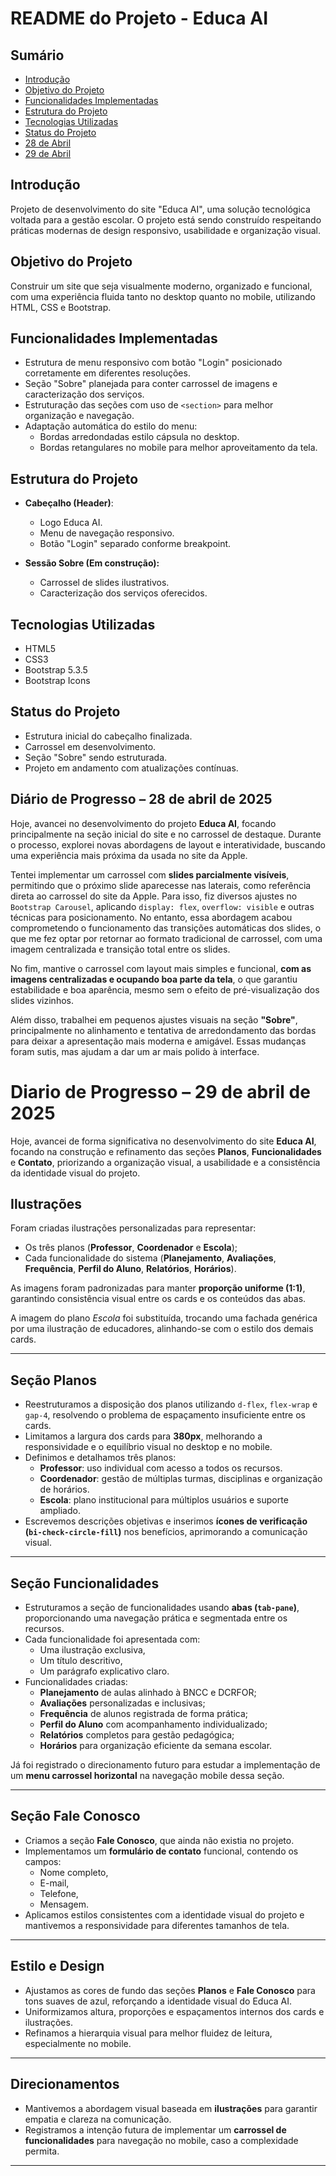 # README do Projeto - Educa AI

## Sumário
- [Introdução](#introdução)
- [Objetivo do Projeto](#objetivo-do-projeto)
- [Funcionalidades Implementadas](#funcionalidades-implementadas)
- [Estrutura do Projeto](#estrutura-do-projeto)
- [Tecnologias Utilizadas](#tecnologias-utilizadas)
- [Status do Projeto](#status-do-projeto)
- [28 de Abril](#diário-de-progresso--28-de-abril-de-2025)
- [29 de Abril](#diario-de-progresso--29-de-abril-de-2025)

## Introdução
Projeto de desenvolvimento do site "Educa AI", uma solução tecnológica voltada para a gestão escolar. O projeto está sendo construído respeitando práticas modernas de design responsivo, usabilidade e organização visual.

## Objetivo do Projeto
Construir um site que seja visualmente moderno, organizado e funcional, com uma experiência fluida tanto no desktop quanto no mobile, utilizando HTML, CSS e Bootstrap.

## Funcionalidades Implementadas
- Estrutura de menu responsivo com botão "Login" posicionado corretamente em diferentes resoluções.
- Seção "Sobre" planejada para conter carrossel de imagens e caracterização dos serviços.
- Estruturação das seções com uso de `<section>` para melhor organização e navegação.
- Adaptação automática do estilo do menu:
  - Bordas arredondadas estilo cápsula no desktop.
  - Bordas retangulares no mobile para melhor aproveitamento da tela.

## Estrutura do Projeto
- **Cabeçalho (Header)**:
  - Logo Educa AI.
  - Menu de navegação responsivo.
  - Botão "Login" separado conforme breakpoint.

- **Sessão Sobre (Em construção):**
  - Carrossel de slides ilustrativos.
  - Caracterização dos serviços oferecidos.

## Tecnologias Utilizadas
- HTML5
- CSS3
- Bootstrap 5.3.5
- Bootstrap Icons

## Status do Projeto
- Estrutura inicial do cabeçalho finalizada.
- Carrossel em desenvolvimento.
- Seção "Sobre" sendo estruturada.
- Projeto em andamento com atualizações contínuas.

## Diário de Progresso – 28 de abril de 2025

Hoje, avancei no desenvolvimento do projeto **Educa AI**, focando principalmente na seção inicial do site e no carrossel de destaque. Durante o processo, explorei novas abordagens de layout e interatividade, buscando uma experiência mais próxima da usada no site da Apple.

Tentei implementar um carrossel com **slides parcialmente visíveis**, permitindo que o próximo slide aparecesse nas laterais, como referência direta ao carrossel do site da Apple. Para isso, fiz diversos ajustes no `Bootstrap Carousel`, aplicando `display: flex`, `overflow: visible` e outras técnicas para posicionamento. No entanto, essa abordagem acabou comprometendo o funcionamento das transições automáticas dos slides, o que me fez optar por retornar ao formato tradicional de carrossel, com uma imagem centralizada e transição total entre os slides.

No fim, mantive o carrossel com layout mais simples e funcional, **com as imagens centralizadas e ocupando boa parte da tela**, o que garantiu estabilidade e boa aparência, mesmo sem o efeito de pré-visualização dos slides vizinhos.

Além disso, trabalhei em pequenos ajustes visuais na seção **"Sobre"**, principalmente no alinhamento e tentativa de arredondamento das bordas para deixar a apresentação mais moderna e amigável. Essas mudanças foram sutis, mas ajudam a dar um ar mais polido à interface.

# Diario de Progresso – 29 de abril de 2025

Hoje, avancei de forma significativa no desenvolvimento do site **Educa AI**, focando na construção e refinamento das seções **Planos**, **Funcionalidades** e **Contato**, priorizando a organização visual, a usabilidade e a consistência da identidade visual do projeto.

## Ilustrações
Foram criadas ilustrações personalizadas para representar:
- Os três planos (**Professor**, **Coordenador** e **Escola**);
- Cada funcionalidade do sistema (**Planejamento**, **Avaliações**, **Frequência**, **Perfil do Aluno**, **Relatórios**, **Horários**).

As imagens foram padronizadas para manter **proporção uniforme (1:1)**, garantindo consistência visual entre os cards e os conteúdos das abas.

A imagem do plano *Escola* foi substituída, trocando uma fachada genérica por uma ilustração de educadores, alinhando-se com o estilo dos demais cards.

---

## Seção Planos
- Reestruturamos a disposição dos planos utilizando `d-flex`, `flex-wrap` e `gap-4`, resolvendo o problema de espaçamento insuficiente entre os cards.
- Limitamos a largura dos cards para **380px**, melhorando a responsividade e o equilíbrio visual no desktop e no mobile.
- Definimos e detalhamos três planos:
  - **Professor**: uso individual com acesso a todos os recursos.
  - **Coordenador**: gestão de múltiplas turmas, disciplinas e organização de horários.
  - **Escola**: plano institucional para múltiplos usuários e suporte ampliado.
- Escrevemos descrições objetivas e inserimos **ícones de verificação (`bi-check-circle-fill`)** nos benefícios, aprimorando a comunicação visual.

---

## Seção Funcionalidades
- Estruturamos a seção de funcionalidades usando **abas (`tab-pane`)**, proporcionando uma navegação prática e segmentada entre os recursos.
- Cada funcionalidade foi apresentada com:
  - Uma ilustração exclusiva,
  - Um título descritivo,
  - Um parágrafo explicativo claro.
- Funcionalidades criadas:
  - **Planejamento** de aulas alinhado à BNCC e DCRFOR;
  - **Avaliações** personalizadas e inclusivas;
  - **Frequência** de alunos registrada de forma prática;
  - **Perfil do Aluno** com acompanhamento individualizado;
  - **Relatórios** completos para gestão pedagógica;
  - **Horários** para organização eficiente da semana escolar.

Já foi registrado o direcionamento futuro para estudar a implementação de um **menu carrossel horizontal** na navegação mobile dessa seção.

---

## Seção Fale Conosco
- Criamos a seção **Fale Conosco**, que ainda não existia no projeto.
- Implementamos um **formulário de contato** funcional, contendo os campos:
  - Nome completo,
  - E-mail,
  - Telefone,
  - Mensagem.
- Aplicamos estilos consistentes com a identidade visual do projeto e mantivemos a responsividade para diferentes tamanhos de tela.

---

## Estilo e Design
- Ajustamos as cores de fundo das seções **Planos** e **Fale Conosco** para tons suaves de azul, reforçando a identidade visual do Educa AI.
- Uniformizamos altura, proporções e espaçamentos internos dos cards e ilustrações.
- Refinamos a hierarquia visual para melhor fluidez de leitura, especialmente no mobile.

---

## Direcionamentos
- Mantivemos a abordagem visual baseada em **ilustrações** para garantir empatia e clareza na comunicação.
- Registramos a intenção futura de implementar um **carrossel de funcionalidades** para navegação no mobile, caso a complexidade permita.

---